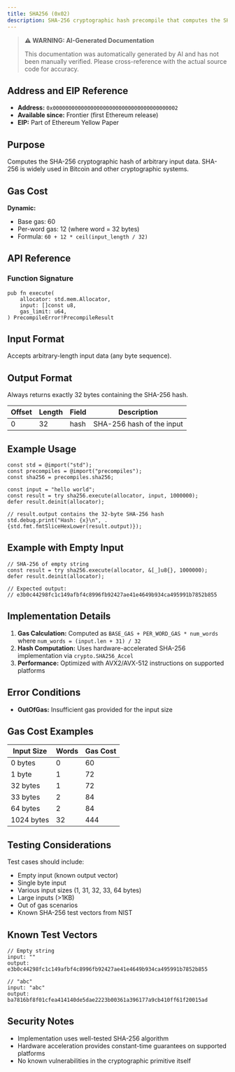 ```yaml
---
title: SHA256 (0x02)
description: SHA-256 cryptographic hash precompile that computes the SHA-256 hash of arbitrary input data.
---
```


> **⚠️ WARNING: AI-Generated Documentation**
>
> This documentation was automatically generated by AI and has not been manually verified.
> Please cross-reference with the actual source code for accuracy.

## Address and EIP Reference

- **Address:** `0x0000000000000000000000000000000000000002`
- **Available since:** Frontier (first Ethereum release)
- **EIP:** Part of Ethereum Yellow Paper

## Purpose

Computes the SHA-256 cryptographic hash of arbitrary input data. SHA-256 is widely used in Bitcoin and other cryptographic systems.

## Gas Cost

**Dynamic:**
- Base gas: 60
- Per-word gas: 12 (where word = 32 bytes)
- Formula: `60 + 12 * ceil(input_length / 32)`

## API Reference

### Function Signature

```zig
pub fn execute(
    allocator: std.mem.Allocator,
    input: []const u8,
    gas_limit: u64,
) PrecompileError!PrecompileResult
```

## Input Format

Accepts arbitrary-length input data (any byte sequence).

## Output Format

Always returns exactly 32 bytes containing the SHA-256 hash.

| Offset | Length | Field | Description |
|--------|--------|-------|-------------|
| 0      | 32     | hash  | SHA-256 hash of the input |

## Example Usage

```zig
const std = @import("std");
const precompiles = @import("precompiles");
const sha256 = precompiles.sha256;

const input = "hello world";
const result = try sha256.execute(allocator, input, 1000000);
defer result.deinit(allocator);

// result.output contains the 32-byte SHA-256 hash
std.debug.print("Hash: {x}\n", .{std.fmt.fmtSliceHexLower(result.output)});
```

## Example with Empty Input

```zig
// SHA-256 of empty string
const result = try sha256.execute(allocator, &[_]u8{}, 1000000);
defer result.deinit(allocator);

// Expected output:
// e3b0c44298fc1c149afbf4c8996fb92427ae41e4649b934ca495991b7852b855
```

## Implementation Details

1. **Gas Calculation:** Computed as `BASE_GAS + PER_WORD_GAS * num_words` where `num_words = (input.len + 31) / 32`
2. **Hash Computation:** Uses hardware-accelerated SHA-256 implementation via `crypto.SHA256_Accel`
3. **Performance:** Optimized with AVX2/AVX-512 instructions on supported platforms

## Error Conditions

- **OutOfGas:** Insufficient gas provided for the input size

## Gas Cost Examples

| Input Size | Words | Gas Cost |
|------------|-------|----------|
| 0 bytes    | 0     | 60       |
| 1 byte     | 1     | 72       |
| 32 bytes   | 1     | 72       |
| 33 bytes   | 2     | 84       |
| 64 bytes   | 2     | 84       |
| 1024 bytes | 32    | 444      |

## Testing Considerations

Test cases should include:
- Empty input (known output vector)
- Single byte input
- Various input sizes (1, 31, 32, 33, 64 bytes)
- Large inputs (>1KB)
- Out of gas scenarios
- Known SHA-256 test vectors from NIST

## Known Test Vectors

```zig
// Empty string
input: ""
output: e3b0c44298fc1c149afbf4c8996fb92427ae41e4649b934ca495991b7852b855

// "abc"
input: "abc"
output: ba7816bf8f01cfea414140de5dae2223b00361a396177a9cb410ff61f20015ad
```

## Security Notes

- Implementation uses well-tested SHA-256 algorithm
- Hardware acceleration provides constant-time guarantees on supported platforms
- No known vulnerabilities in the cryptographic primitive itself
